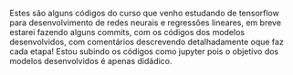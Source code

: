 Estes são alguns códigos do curso que venho estudando de tensorflow para desenvolvimento de redes neurais e regressões lineares, em breve estarei fazendo alguns commits, com os códigos dos modelos desenvolvidos, com comentários descrevendo detalhadamente oque faz cada etapa!
Estou subindo os códigos como jupyter pois o objetivo dos modelos desenvolvidos é apenas didádico.
